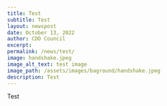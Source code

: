 ```yaml
---
title: Test
subtitle: Test
layout: newspost
date: October 13, 2022
author: CDO Council
excerpt: 
permalink: /news/test/
image: handshake.jpeg
image_alt_text: test image
image_path: /assets/images/baground/handshake.jpeg
description: Test 
---
```

Test